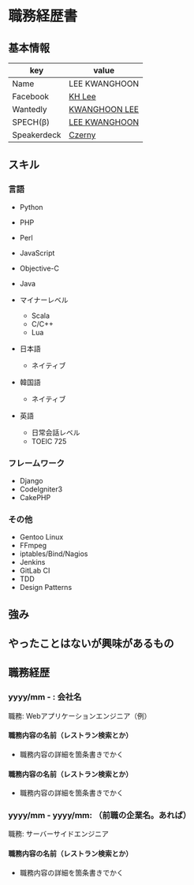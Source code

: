 # 職務経歴書

## 基本情報

|key|value|
|---|-----|
|Name|LEE KWANGHOON|
|Facebook|[KH Lee](https://www.facebook.com/profile.php?id=100010622970381)|
|Wantedly|[KWANGHOON LEE](https://www.wantedly.com/users/28963182)|
|SPECH(β)|[LEE KWANGHOON](https://spech.me/czerny)|
|Speakerdeck|[Czerny](https://speakerdeck.com/czerny)|

## スキル

### 言語

- Python
- PHP
- Perl
- JavaScript
- Objective-C
- Java
- マイナーレベル
  - Scala
  - C/C++
  - Lua

- 日本語
  - ネイティブ
- 韓国語
  - ネイティブ
- 英語
  - 日常会話レベル
  - TOEIC 725

### フレームワーク

- Django
- CodeIgniter3
- CakePHP

### その他

- Gentoo Linux
- FFmpeg
- iptables/Bind/Nagios
- Jenkins
- GitLab CI
- TDD
- Design Patterns

## 強み

## やったことはないが興味があるもの

## 職務経歴

### yyyy/mm - : 会社名

職務: Webアプリケーションエンジニア（例）

#### 職務内容の名前（レストラン検索とか）

- 職務内容の詳細を箇条書きでかく

#### 職務内容の名前（レストラン検索とか）

- 職務内容の詳細を箇条書きでかく

### yyyy/mm - yyyy/mm: （前職の企業名。あれば）

職務: サーバーサイドエンジニア

#### 職務内容の名前（レストラン検索とか）

- 職務内容の詳細を箇条書きでかく
